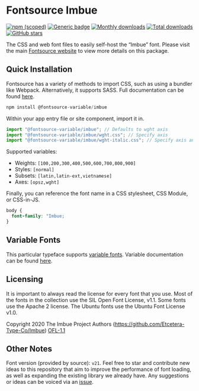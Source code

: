 # Fontsource Imbue

[![npm (scoped)](https://img.shields.io/npm/v/@fontsource/imbue?color=brightgreen)](https://www.npmjs.com/package/@fontsource/imbue) [![Generic badge](https://img.shields.io/badge/fontsource-passing-brightgreen)](https://github.com/fontsource/fontsource) [![Monthly downloads](https://badgen.net/npm/dm/@fontsource/imbue)](https://github.com/fontsource/fontsource) [![Total downloads](https://badgen.net/npm/dt/@fontsource/imbue)](https://github.com/fontsource/fontsource) [![GitHub stars](https://img.shields.io/github/stars/fontsource/fontsource.svg?style=social&label=Star)](https://github.com/fontsource/fontsource/stargazers)

The CSS and web font files to easily self-host the “Imbue” font. Please visit the main [Fontsource website](https://fontsource.org/fonts/imbue) to view more details on this package.

## Quick Installation

Fontsource has a variety of methods to import CSS, such as using a bundler like Webpack. Alternatively, it supports SASS. Full documentation can be found [here](https://fontsource.org/docs/introduction).

```javascript
npm install @fontsource-variable/imbue
```

Within your app entry file or site component, import it in.

```javascript
import "@fontsource-variable/imbue"; // Defaults to wght axis
import "@fontsource-variable/imbue/wght.css"; // Specify axis
import "@fontsource-variable/imbue/wght-italic.css"; // Specify axis and style

```

Supported variables:
- Weights: `[100,200,300,400,500,600,700,800,900]`
- Styles: `[normal]`
- Subsets: `[latin,latin-ext,vietnamese]`
- Axes: `[opsz,wght]`

Finally, you can reference the font name in a CSS stylesheet, CSS Module, or CSS-in-JS.

```css
body {
  font-family: "Imbue;
}
```

## Variable Fonts

This particular typeface supports [variable fonts](https://developer.mozilla.org/en-US/docs/Web/CSS/CSS_Fonts/Variable_Fonts_Guide).
Variable documentation can be found [here](https://fontsource.org/docs/variable-fonts).

## Licensing
It is important to always read the license for every font that you use.
Most of the fonts in the collection use the SIL Open Font License, v1.1. Some fonts use the Apache 2 license. The Ubuntu fonts use the Ubuntu Font License v1.0.

Copyright 2020 The Imbue Project Authors (https://github.com/Etcetera-Type-Co/Imbue)
[OFL-1.1](http://scripts.sil.org/OFL)

## Other Notes
Font version (provided by source): `v21`.
Feel free to star and contribute new ideas to this repository that aim to improve the performance of font loading, as well as expanding the existing library we already have. Any suggestions or ideas can be voiced via an [issue](https://github.com/fontsource/fontsource/issues).